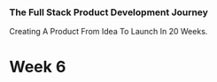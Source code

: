 ### The Full Stack Product Development Journey
Creating A Product From Idea To Launch In 20 Weeks.

# Week 6
